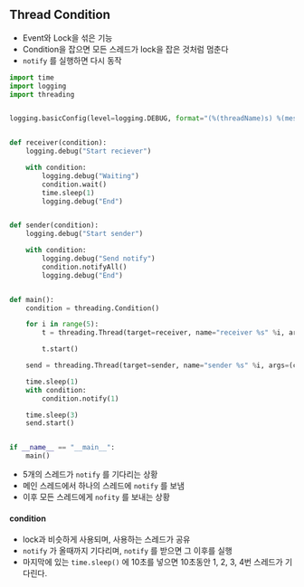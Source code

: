 ## Thread Condition

- Event와 Lock을 섞은 기능
- Condition을 잡으면 모든 스레드가 lock을 잡은 것처럼 멈춘다
- `notify` 를 실행하면 다시 동작



```python
import time
import logging
import threading


logging.basicConfig(level=logging.DEBUG, format="(%(threadName)s) %(message)s")


def receiver(condition):
    logging.debug("Start reciever")

    with condition:
        logging.debug("Waiting")
        condition.wait()
        time.sleep(1)
        logging.debug("End")


def sender(condition):
    logging.debug("Start sender")

    with condition:
        logging.debug("Send notify")
        condition.notifyAll()
        logging.debug("End")


def main():
    condition = threading.Condition()

    for i in range(5):
        t = threading.Thread(target=receiver, name="receiver %s" %i, args=(condition, ))

        t.start()

    send = threading.Thread(target=sender, name="sender %s" %i, args=(condition, ))

    time.sleep(1)
    with condition:
        condition.notify(1)

    time.sleep(3)
    send.start()


if __name__ == "__main__":
    main()
```

- 5개의 스레드가 `notify` 를 기다리는 상황
- 메인 스레드에서 하나의 스레드에 `notify` 를 보냄
- 이후 모든 스레드에게 `nofity` 를 보내는 상황



#### condition

- lock과 비슷하게 사용되며, 사용하는 스레드가 공유
- `notify` 가 올때까지 기다리며, `notify` 를 받으면 그 이후를 실행
- 마지막에 있는 `time.sleep()` 에 10초를 넣으면 10초동안 1, 2, 3, 4번 스레드가 기다린다.

